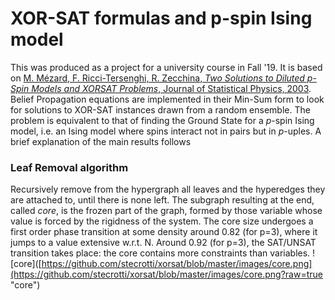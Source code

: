 # XOR-SAT formulas and p-spin Ising model
This was produced as a project for a university course in Fall '19. 
It is based on [M. Mézard, F. Ricci-Tersenghi, R. Zecchina, *Two Solutions to Diluted p-Spin Models
and XORSAT Problems*, Journal of Statistical Physics, 2003](http://chimera.roma1.infn.it/FEDERICO/Publications_files/2003_JSP_111_505.pdf).
Belief Propagation equations are implemented in their Min-Sum form to look for solutions to XOR-SAT instances drawn from a random ensemble. The problem is equivalent to that of finding the Ground State for a $p$-spin Ising model, i.e. an Ising model where spins interact not in pairs but in $p$-uples.
A brief explanation of the main results follows

### Leaf Removal algorithm
 Recursively remove from the hypergraph all leaves and the hyperedges they are attached to, until there is none left. The subgraph resulting at the end, called *core*, is the frozen part of the graph, formed by those variable whose value is forced by the rigidness of the system.
 The core size undergoes a first order phase transition at some density around 0.82 (for p=3), where it jumps to a value extensive w.r.t. N. Around 0.92 (for p=3), the SAT/UNSAT transition takes place: the core contains more constraints than variables.
 ![core]([https://github.com/stecrotti/xorsat/blob/master/images/core.png](https://github.com/stecrotti/xorsat/blob/master/images/core.png?raw=true "core")
 


<!--stackedit_data:
eyJoaXN0b3J5IjpbLTE5NTE5OTM0ODcsLTIwOTY3ODkyMjAsMT
A1OTg5Mjk1MCwyMDgzNjc0OTMsMTAyNTg1NTczNV19
-->